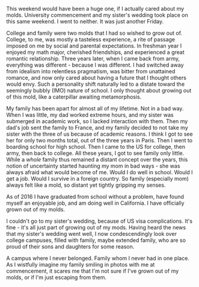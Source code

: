 This weekend would have been a huge one, if I actually cared about my molds.
University commencement and my sister's wedding took place on this same weekend.
I went to neither.
It was just another Friday.

College and family were two molds that I had so wished to grow out of.
College, to me, was mostly a tasteless experience, a rite of passage imposed on
me by social and parental expectations.
In freshman year I enjoyed my math major, cherished friendships, and experienced
a great romantic relationship.
Three years later, when I came back from army, everything was different -
because I was different.
I had switched away from idealism into relentless pragmatism, was bitter from
unattained romance, and now only cared about having a future that I thought
others would envy.
Such a personality shift naturally led to a distate toward the seemingly bubbly
(IMO) nature of school.
I only thought about growing out of this mold, like a caterpillar awaiting
metamorphosis.

My family has been apart for almost all of my lifetime.
Not in a bad way.
When I was little, my dad worked extreme hours, and my sister was submerged in
academic work, so I lacked interaction with them.
Then my dad's job sent the family to France, and my family decided to not take
my sister with the three of us because of academic reasons.
I think I got to see her for only two months total, out of the three years in
Paris.
Then I went to boarding school for high school.
Then I came to the US for college, then army, then back to college.
All these years, I got to see family only little.
While a _whole_ family thus remained a distant concept over the years, this
notion of uncertainty started haunting my mom in bad ways - she was always
afraid what would become of me.
Would I do well in school.
Would I get a job.
Would I survive in a foreign country.
So family (especially mom) always felt like a mold, so distant yet tightly
gripping my senses.

As of 2016 I have graduated from school without a problem, have found myself an
enjoyable job, and am doing well in California.
I have officially grown out of my molds.

I couldn't go to my sister's wedding, because of US visa complications.
It's fine - it's all just part of growing out of my mods.
Having heard the news that my sister's wedding went well, I now condescendingly
look over college campuses, filled with family, maybe extended family, who are
so proud of their sons and daughters for some reason.

A campus where I never belonged.
Family whom I never had in one place.
As I wistfully imagine my family smiling in photos with me at commencement, it
scares me that I'm not sure if I've grown out of my molds, or if I'm just
escaping from them.

